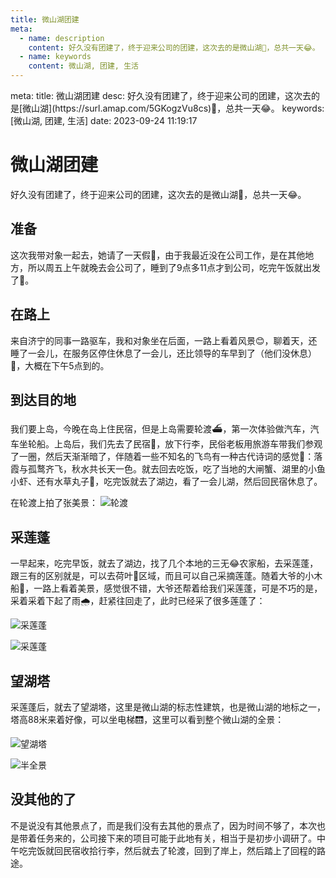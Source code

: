 ```yaml
---
title: 微山湖团建
meta:
  - name: description
    content: 好久没有团建了，终于迎来公司的团建，这次去的是微山湖🪷，总共一天😂。
  - name: keywords
    content: 微山湖, 团建, 生活
---
```


<route lang="yaml">
meta:
  title: 微山湖团建
  desc: 好久没有团建了，终于迎来公司的团建，这次去的是[微山湖](https://surl.amap.com/5GKogzVu8cs)🪷，总共一天😂。
  keywords: [微山湖, 团建, 生活]
  date: 2023-09-24 11:19:17
</route>

# 微山湖团建

好久没有团建了，终于迎来公司的团建，这次去的是微山湖🪷，总共一天😂。

## 准备

这次我带对象一起去，她请了一天假😬，由于我最近没在公司工作，是在其他地方，所以周五上午就晚去会公司了，睡到了9点多11点才到公司，吃完午饭就出发了🤪。

## 在路上

来自济宁的同事一路驱车，我和对象坐在后面，一路上看着风景😊，聊着天，还睡了一会儿，在服务区停住休息了一会儿，还比领导的车早到了（他们没休息）🤣，大概在下午5点到的。

## 到达目的地

我们要上岛，今晚在岛上住民宿，但是上岛需要轮渡⛴️，第一次体验做汽车，汽车坐轮船。上岛后，我们先去了民宿🏡，放下行李，民俗老板用旅游车带我们参观了一圈，然后天渐渐暗了，伴随着一些不知名的飞鸟有一种古代诗词的感觉🤩：落霞与孤鹜齐飞，秋水共长天一色。就去回去吃饭，吃了当地的大闸蟹、湖里的小鱼小虾、还有水草丸子😬，吃完饭就去了湖边，看了一会儿湖，然后回民宿休息了。

在轮渡上拍了张美景：
![轮渡](https://kodbox.jupeng.top/?explorer/share/file&hash=a914UvkoN19bpJgYwu2w-TCfhM9htAaQEzjaRVEOnyKYQBIjVgV-pNrsdxWfWISzQ-Q&name=/694CFC5D-09B2-4F50-8216-E8EF7626C908_1_102_o.jpeg)

## 采莲蓬

一早起来，吃完早饭，就去了湖边，找了几个本地的三无😂农家船，去采莲蓬，跟三有的区别就是，可以去荷叶🪷区域，而且可以自己采摘莲蓬。随着大爷的小木船🛶，一路上看着美景，感觉很不错，大爷还帮着给我们采莲蓬，可是不巧的是，采着采着下起了雨🌧️，赶紧往回走了，此时已经采了很多莲蓬了：

![采莲蓬](https://kodbox.jupeng.top/?explorer/share/file&hash=ea5dGQY3ag_E7uTXMOptG_lV9bmx_9FaOLChGHQ50dQ5IN9pkKYYZJIMmxUMhlJ7Xcc&name=/E72E3FE1-31AA-46C4-9D11-920039B570EC_4_5005_c.jpeg)

![采莲蓬](https://kodbox.jupeng.top/?explorer/share/file&hash=dc26CjxaOmDjFU5ss6K5e9sioCMbRZMSrU4_DtmyLcE1fY4DCYD2vpOyImIVI3WVwgc&name=/000D5B68-C3D6-4C9C-9B30-FD18B0284B07.jpeg)

## 望湖塔

采莲蓬后，就去了望湖塔，这里是微山湖的标志性建筑，也是微山湖的地标之一，塔高88米来着好像，可以坐电梯🛗，这里可以看到整个微山湖的全景：

![望湖塔](https://kodbox.jupeng.top/?explorer/share/file&hash=1cb6d5ovigjSOOpUW47uiy_Ai4XMW7XuZzz97SRha0zj9QRUv-yS1cBJhNsBUNlULoI&name=/0BCA1FF3-7873-494D-813A-0CA3990738ED_4_5005_c.jpeg)

![半全景](https://kodbox.jupeng.top/?explorer/share/file&hash=8f40pcuhenCLmvEwq17MGfRK3UVwWCPMXJT6eU2QwXXweUES2KX1-8jTvndUgqSzos4&name=/3D78F26B-488B-4676-96BF-0AB386A31400_4_5005_c.jpeg)

## 没其他的了

不是说没有其他景点了，而是我们没有去其他的景点了，因为时间不够了，本次也是带着任务来的，公司接下来的项目可能于此地有关，相当于是初步小调研了。中午吃完饭就回民宿收拾行李，然后就去了轮渡，回到了岸上，然后踏上了回程的路途。
